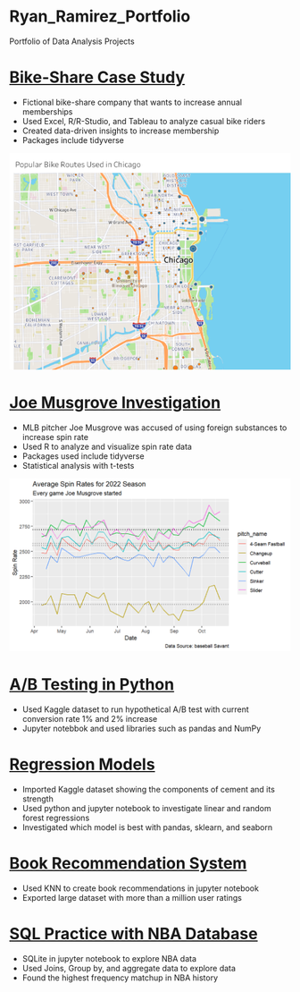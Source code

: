 # Ryan_Ramirez_Portfolio
Portfolio of Data Analysis Projects

# [Bike-Share Case Study](https://github.com/rnramire/Bike_Share_Case_Study)
* Fictional bike-share company that wants to increase annual memberships
* Used Excel, R/R-Studio, and Tableau to analyze casual bike riders
* Created data-driven insights to increase membership
* Packages include tidyverse

![](https://github.com/rnramire/Ryan_Ramirez_Portfolio/blob/main/images/Chicago%20(1).png)

# [Joe Musgrove Investigation](https://github.com/rnramire/joe_musgrove)
* MLB pitcher Joe Musgrove was accused of using foreign substances to increase spin rate
* Used R to analyze and visualize spin rate data
* Packages used include tidyverse
* Statistical analysis with t-tests

![](https://github.com/rnramire/Ryan_Ramirez_Portfolio/blob/main/images/line_graph.png)


# [A/B Testing in Python](https://github.com/rnramire/A-B-Testing)
* Used Kaggle dataset to run hypothetical A/B test with current conversion rate 1% and 2% increase
* Jupyter notebbok and used libraries such as pandas and NumPy

# [Regression Models](https://github.com/rnramire/Cement_Regression/blob/main/Regression%20Models.ipynb)
* Imported Kaggle dataset showing the components of cement and its strength
* Used python and jupyter notebook to investigate linear and random forest regressions
* Investigated which model is best with pandas, sklearn, and seaborn

# [Book Recommendation System](https://github.com/rnramire/book_recommendation)
* Used KNN to create book recommendations in jupyter notebook
* Exported large dataset with more than a million user ratings

# [SQL Practice with NBA Database](https://github.com/rnramire/NBA_SQL)
* SQLite in jupyter notebook to explore NBA data
* Used Joins, Group by, and aggregate data to explore data
* Found the highest frequency matchup in NBA history
